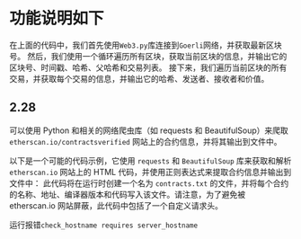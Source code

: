 # 功能说明如下

在上面的代码中，我们首先使用`Web3.py`库连接到`Goerli`网络，并获取最新区块号。
然后，我们使用一个循环遍历所有区块，获取当前区块的信息，并输出它的区块号、时间戳、哈希、父哈希和交易列表。
接下来，我们遍历当前区块的所有交易，并获取每个交易的信息，并输出它的哈希、发送者、接收者和价值。

## 2.28

可以使用 Python 和相关的网络爬虫库（如 requests 和 BeautifulSoup）来爬取 `etherscan.io/contractsverified` 网站上的合约信息，并将其输出到文件中。

以下是一个可能的代码示例，它使用 `requests` 和 `BeautifulSoup` 库来获取和解析 `etherscan.io` 网站上的 HTML 代码，并使用正则表达式来提取合约信息并输出到文件中：
此代码将在运行时创建一个名为 `contracts.txt` 的文件，并将每个合约的名称、地址、编译器版本和代码写入该文件。请注意，为了避免被 etherscan.io 网站屏蔽，此代码中包括了一个自定义请求头。

运行报错`check_hostname requires server_hostname`
